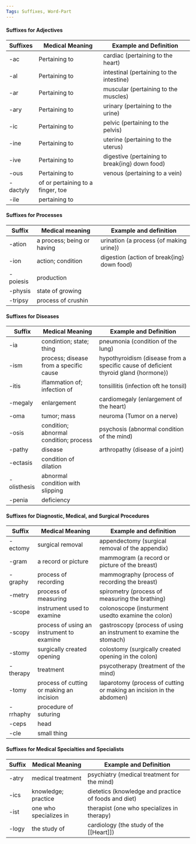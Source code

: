```yaml
---
Tags: Suffixes, Word-Part
---
```

#### Suffixes for Adjectives
| Suffixes | Medical Meaning                   | Example and Definition                         |
| -------- | --------------------------------- | ---------------------------------------------- |
| -ac      | Pertaining to                     | cardiac (pertaining to the heart)              |
| -al      | Pertaining to                     | intestinal (pertaining to the intestine)       |
| -ar      | Pertaining to                     | muscular (pertaining to the muscles)           |
| -ary     | Pertaining to                     | urinary (pertaining to the urine)              |
| -ic      | Pertaining to                     | pelvic (pertaining to the pelvis)              |
| -ine     | Pertaining to                     | uterine (pertaining to the uterus)             |
| -ive     | Pertaining to                     | digestive (pertaining to break{ing} down food) |
| -ous     | Pertaining to                     | venous (pertaining to a vein)                  |
| -dactyly | of or pertaining to a finger, toe |                                                |
| -ile     | pertaining to                     |                                                |
#### Suffixes for Processes
| Suffix   | Medical meaning            | Example and definition                     |
| -------- | -------------------------- | ------------------------------------------ |
| -ation   | a process; being or having | urination (a process {of making urine})    |
| -ion     | action; condition          | digestion (action of break{ing} down food) |
| -poiesis | production                 |                                            |
| -physis  | state of growing           |                                            |
| -tripsy  | process of crushin         |                                            |
#### Suffixes for Diseases
| Suffix      | Medical Meaning                        | Example and Definition                                                              |
| ----------- | -------------------------------------- | ----------------------------------------------------------------------------------- |
| -ia         | condintion; state; thing               | pneumonia (condition of the lung)                                                   |
| -ism        | process; disease from a specific cause | hypothyroidism (disease from a specific cause of deficient thyroid gland {hormone}) |
| -itis       | iflammation of; infection of           | tonsillitis (infection oft he tonsil)                                               |
| -megaly     | enlargement                            | cardiomegaly (enlargement of the heart)                                             |
| -oma        | tumor; mass                            | neuroma (Tumor on a nerve)                                                          |
| -osis       | condition; abnormal condition; process | psychosis (abnormal condition of the mind)                                          |
| -pathy      | disease                                | arthropathy (disease of a joint)                                                    |
| -ectasis    | condition of dilation                  |                                                                                     |
| -olisthesis | abnormal condition with slipping       |                                                                                     |
| -penia      | deficiency                             |                                                                                     |
#### Suffixes for Diagnostic, Medical, and Surgical Procedures
| Suffix   | Medical Meaning                           | Example and definition                                               |
| -------- | ----------------------------------------- | -------------------------------------------------------------------- |
| -ectomy  | surgical removal                          | appendectomy (surgical removal of the appendix)                      |
| -gram    | a record or picture                       | mammogram (a record or picture of the breast)                        |
| -graphy  | process of recording                      | mammography (process of recording the breast)                        |
| -metry   | process of measuring                      | spirometry (process of measuring the brathing)                       |
| -scope   | instrument used to examine                | colonoscope (insturment usedto examine the colon)                    |
| -scopy   | process of using an instrument to examine | gastroscopy (process of using an instrument to examine the stomach)  |
| -stomy   | surgically created opening                | colostomy (surgically created opening in the colon)                  |
| -therapy | treatment                                 | psycotherapy (treatment of the mind)                                 |
| -tomy    | process of cutting or making an incision  | laparotomy (process of cutting or making an incision in the abdomen) |
| -rrhaphy | procedure of suturing                     |                                                                      |
| -ceps    | head                                      |                                                                      |
| -cle     | small thing                               |                                                                      |
#### Suffixes for Medical Specialties and Specialists
| Suffix | Medical Meaning        | Example and Definition                               |
| ------ | ---------------------- | ---------------------------------------------------- |
| -atry  | medical treatment      | psychiatry (medical treatment for the mind)          |
| -ics   | knowledge; practice    | dietetics (knowledge and practice of foods and diet) |
| -ist   | one who specializes in | therapist (one who specializes in therapy)           |
| -logy  | the study of           | cardiology (the study of the [[Heart]])                  |
